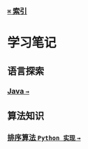 ### [`⌘` 索引](https://github.com/KrLite/BrokenThoughts)

# 学习笔记

## 语言探索

### [Java `→`](languages/java)

## 算法知识

### [排序算法 `Python 实现` `→`](algorithms/sort)
